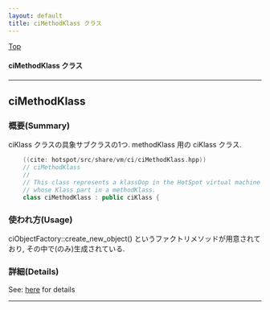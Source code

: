 ```yaml
---
layout: default
title: ciMethodKlass クラス 
---
```

[Top](../index.html)

#### ciMethodKlass クラス 



---
## <a name="now0F5_7U_" id="now0F5_7U_">ciMethodKlass</a>

### 概要(Summary)
ciKlass クラスの具象サブクラスの1つ. methodKlass 用の ciKlass クラス.


```cpp
    ((cite: hotspot/src/share/vm/ci/ciMethodKlass.hpp))
    // ciMethodKlass
    //
    // This class represents a klassOop in the HotSpot virtual machine
    // whose Klass part in a methodKlass.
    class ciMethodKlass : public ciKlass {
```

### 使われ方(Usage)
ciObjectFactory::create_new_object() というファクトリメソッドが用意されており, その中で(のみ)生成されている.




### 詳細(Details)
See: [here](../doxygen/classciMethodKlass.html) for details

---
